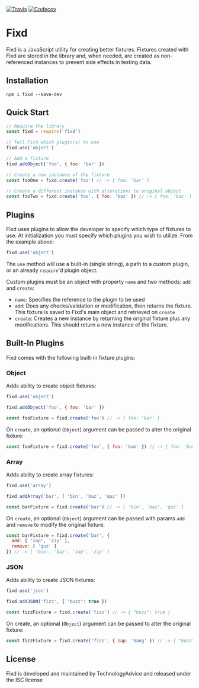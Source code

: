 [![Travis](https://img.shields.io/travis/TechnologyAdvice/fixd.svg)](https://travis-ci.org/TechnologyAdvice/fixd)
[![Codecov](https://img.shields.io/codecov/c/github/TechnologyAdvice/fixd.svg)](https://codecov.io/gh/TechnologyAdvice/fixd)

# Fixd

Fixd is a JavaScript utility for creating better fixtures. Fixtures created with Fixd are stored in the library and, when needed, are created as non-referenced instances to prevent side effects in testing data.

## Installation

`npm i fixd --save-dev`

## Quick Start

```javascript
// Require the library
const fixd = require('fixd')

// Tell Fixd which plugin(s) to use
fixd.use('object')

// Add a fixture
fixd.addObject('foo', { foo: 'bar' })

// Create a new instance of the fixture
const fooOne = fixd.create('foo') // -> { foo: 'bar' }

// Create a different instance with alterations to original object
const fooTwo = fixd.create('foo', { foo: 'baz' }) // -> { foo: 'baz' }
```

## Plugins

Fixd uses plugins to allow the developer to specify which type of fixtures to 
use. At initialization you must specify which plugins you wish to utilize. From 
the example above:

```javascript
fixd.use('object')
```

The `use` method will use a built-in (single string), a path to a custom plugin, 
or an already `require`'d plugin object.

Custom plugins must be an object with property `name` and two methods: `add` and 
`create`:

- `name`: Specifies the reference to the plugin to be used
- `add`: Does any checks/validation or modification, then returns the fixture. This fixture is saved to Fixd's main object and retrieved on `create`
- `create`: Creates a new instance by returning the original fixture plus any modifications. This should return a new instance of the fixture.

## Built-In Plugins

Fixd comes with the following built-in fixture plugins:

### Object

Adds ability to create object fixtures:

```javascript
fixd.use('object')

fixd.addObject('foo', { foo: 'bar' })

const fooFixture = fixd.create('foo') // -> { foo: 'bar' }
```

On `create`, an optional (`Object`) argument can be passed to alter the original fixture:

```javascript
const fooFixture = fixd.create('foo', { foo: 'bam' }) // -> { foo: 'bam' }
```

### Array

Adds ability to create array fixtures:

```javascript
fixd.use('array')

fixd.addArray('bar', [ 'bin', 'baz', 'quz' ])

const barFixture = fixd.create('bar') // -> [ 'bin', 'baz', 'quz' ]
```

On `create`, an optional (`Object`) argument can be passed with params `add` and `remove` to modify the original fixture:

```javascript
const barFixture = fixd.create('bar', { 
  add: [ 'zap', 'zip' ], 
  remove: [ 'quz' ] 
}) // -> [ 'bin', 'baz', 'zap', 'zip' ]
```

### JSON

Adds ability to create JSON fixtures:

```javascript
fixd.use('json')

fixd.addJSON('fizz', { "buzz": true })

const fizzFixture = fixd.create('fizz') // -> { "buzz": true }
```

On create, an optional (`Object`) argument can be passed to alter the original fixture:

```javascript
const fizzFixture = fixd.create('fizz', { zap: 'bang' }) // -> { "buzz": true, "zap": "bang" }
```

## License

Fixd is developed and maintained by TechnologyAdvice and released under the ISC license